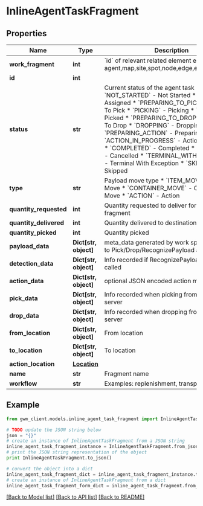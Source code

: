 # InlineAgentTaskFragment


## Properties
Name | Type | Description | Notes
------------ | ------------- | ------------- | -------------
**work_fragment** | **int** | &#x60;id&#x60; of relevant related element eg: agent,map,site,spot,node,edge,external_device | [optional] 
**id** | **int** |  | [optional] 
**status** | **str** | Current status of the agent task  * &#x60;NOT_STARTED&#x60; - Not Started * &#x60;ASSIGNED&#x60; - Assigned * &#x60;PREPARING_TO_PICK&#x60; - Preparing To Pick * &#x60;PICKING&#x60; - Picking * &#x60;PICKED&#x60; - Picked * &#x60;PREPARING_TO_DROP&#x60; - Preparing To Drop * &#x60;DROPPING&#x60; - Dropping * &#x60;PREPARING_ACTION&#x60; - Preparing Action * &#x60;ACTION_IN_PROGRESS&#x60; - Action In Progress * &#x60;COMPLETED&#x60; - Completed * &#x60;CANCELLED&#x60; - Cancelled * &#x60;TERMINAL_WITH_EXCEPTION&#x60; - Terminal With Exception * &#x60;SKIPPED&#x60; - Skipped | [optional] 
**type** | **str** | Payload move type  * &#x60;ITEM_MOVE&#x60; - Item Move * &#x60;CONTAINER_MOVE&#x60; - Container Move * &#x60;ACTION&#x60; - Action | [optional] 
**quantity_requested** | **int** | Quantity requested to deliver for this task fragment | [optional] 
**quantity_delivered** | **int** | Quantity delivered to destination | [optional] 
**quantity_picked** | **int** | Quantity picked | [optional] 
**payload_data** | **Dict[str, object]** | meta_data generated by work splitter to pass to Pick/Drop/RecognizePayload actions | [optional] 
**detection_data** | **Dict[str, object]** | Info recorded if RecognizePayload action is called | [optional] 
**action_data** | **Dict[str, object]** | optional JSON encoded action metadata | [optional] 
**pick_data** | **Dict[str, object]** | Info recorded when picking from PickDrop server | [optional] 
**drop_data** | **Dict[str, object]** | Info recorded when dropping from PickDrop server | [optional] 
**from_location** | **Dict[str, object]** | From location | [optional] 
**to_location** | **Dict[str, object]** | To location | [optional] 
**action_location** | [**Location**](Location.md) |  | [optional] 
**name** | **str** | Fragment name | [optional] 
**workflow** | **str** | Examples: replenishment, transport | [optional] 

## Example

```python
from gwm_client.models.inline_agent_task_fragment import InlineAgentTaskFragment

# TODO update the JSON string below
json = "{}"
# create an instance of InlineAgentTaskFragment from a JSON string
inline_agent_task_fragment_instance = InlineAgentTaskFragment.from_json(json)
# print the JSON string representation of the object
print InlineAgentTaskFragment.to_json()

# convert the object into a dict
inline_agent_task_fragment_dict = inline_agent_task_fragment_instance.to_dict()
# create an instance of InlineAgentTaskFragment from a dict
inline_agent_task_fragment_form_dict = inline_agent_task_fragment.from_dict(inline_agent_task_fragment_dict)
```
[[Back to Model list]](../README.md#documentation-for-models) [[Back to API list]](../README.md#documentation-for-api-endpoints) [[Back to README]](../README.md)


